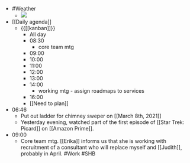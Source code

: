 - #Weather
    - ![](https://firebasestorage.googleapis.com/v0/b/firescript-577a2.appspot.com/o/imgs%2Fapp%2FDavidsroam%2FkbS0ayBI6c.png?alt=media&token=d8670f8f-92da-4b4f-9e78-7cd8a413f0cc)
- [[Daily agenda]]
    - {{[[kanban]]}}
        - All day
        - 08:30
            - core team mtg
        - 09:00
        - 10:00
        - 11:00
        - 12:00
        - 13:00
        - 14:00
            - working mtg - assign roadmaps to services
        - 16:00
        - [[Need to plan]]
- 06:46
    - Put out ladder for chimney sweper on [[March 8th, 2021]]
    - Yesterday evening, watched part of the first episode of [[Star Trek: Picard]] on [[Amazon Prime]].
- 09:00
    - Core team mtg. [[Erika]] informs us that she is working with recruitment of a consultant who will replace myself and [[Judith]], probably in April. #Work #SHB
